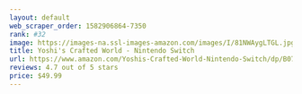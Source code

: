 ```yaml
---
layout: default 
﻿web_scraper_order: 1582906864-7350
rank: #32
image: https://images-na.ssl-images-amazon.com/images/I/81NWAygLTGL.jpg
title: Yoshi's Crafted World - Nintendo Switch
url: https://www.amazon.com/Yoshis-Crafted-World-Nintendo-Switch/dp/B072JYTJCH/ref=zg_mw_videogames_32?_encoding=UTF8&psc=1&refRID=7CPRMDBM19Z4C6MKHK80
reviews: 4.7 out of 5 stars
price: $49.99 
---
```

